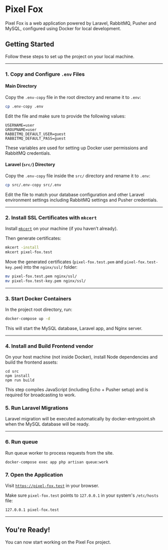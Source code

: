 # Pixel Fox

Pixel Fox is a web application powered by Laravel, RabbitMQ, Pusher and MySQL, configured using Docker for local development.

## Getting Started

Follow these steps to set up the project on your local machine.

---

### 1. Copy and Configure `.env` Files

#### Main Directory

Copy the `.env-copy` file in the root directory and rename it to `.env`:

```bash
cp .env-copy .env
```

Edit the file and make sure to provide the following values:

```shell
USERNAME=user
GROUPNAME=user
RABBITMQ_DEFAULT_USER=guest
RABBITMQ_DEFAULT_PASS=guest
```
These variables are used for setting up Docker user permissions and RabbitMQ credentials.


#### Laravel (`src/`) Directory

Copy the `.env-copy` file inside the `src/` directory and rename it to `.env`:

```bash
cp src/.env-copy src/.env
```

Edit the file to match your database configuration and other Laravel environment settings including RabbitMQ settings and Pusher credentials.

---

### 2. Install SSL Certificates with `mkcert`

Install [`mkcert`](https://github.com/FiloSottile/mkcert) on your machine (if you haven’t already).

Then generate certificates:

```bash
mkcert -install
mkcert pixel-fox.test
```

Move the generated certificates (`pixel-fox.test.pem` and `pixel-fox.test-key.pem`) into the `nginx/ssl/` folder:

```bash
mv pixel-fox.test.pem nginx/ssl/
mv pixel-fox.test-key.pem nginx/ssl/
```

---

### 3. Start Docker Containers

In the project root directory, run:

```bash
docker-compose up -d
```

This will start the MySQL database, Laravel app, and Nginx server.

---

### 4. Install and Build Frontend vendor

On your host machine (not inside Docker), install Node dependencies and build the frontend assets:
```shell
cd src
npm install
npm run build
```
This step compiles JavaScript (including Echo + Pusher setup) and is required for broadcasting to work.

### 5. Run Laravel Migrations

Laravel migration will be executed automatically by docker-entrypoint.sh when the MySQL database will be ready.

---

### 6. Run queue

Run queue worker to process requests from the site. 

```shell
docker-compose exec app php artisan queue:work
```

### 7. Open the Application

Visit [`https://pixel-fox.test`](https://pixel-fox.test) in your browser.

Make sure `pixel-fox.test` points to `127.0.0.1` in your system's `/etc/hosts` file:

```
127.0.0.1 pixel-fox.test
```

---

## You're Ready!

You can now start working on the Pixel Fox project.